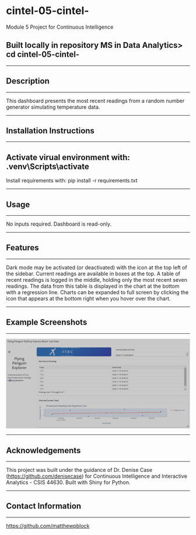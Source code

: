 # cintel-05-cintel-
Module 5 Project for Continuous Intelligence

## Built locally in repository MS in Data Analytics> cd cintel-05-cintel-

---------------------
## Description
---------------------
This dashboard presents the most recent readings from a random number generator simulating temperature data.

---------------------
## Installation Instructions
---------------------
Activate virual environment with:
.venv\Scripts\activate
-
Install requirements with:
pip install -r requirements.txt

---------------------
## Usage
---------------------
No inputs required. Dashboard is read-only.

---------------------
## Features
---------------------
Dark mode may be activated (or deactivated) with the icon at the top left of the sidebar.
Current readings are available in boxes at the top.
A table of recent readings is logged in the middle, holding only the most recent seven readings.
The data from this table is displayed in the chart at the bottom with a regression line.
Charts can be expanded to full screen by clicking the icon that appears at the bottom right when you hover over the chart.

---------------------
## Example Screenshots
---------------------
![Example Screenshot](docs/Penguin_Dashboard_Screenshot.png)

---------------------
## Acknowledgements
---------------------
This project was built under the guidance of Dr. Denise Case (https://github.com/denisecase) for Continuous Intelligence and Interactive Analytics - CSIS 44630.
Built with Shiny for Python.

---------------------
## Contact Information
---------------------
https://github.com/matthewpblock